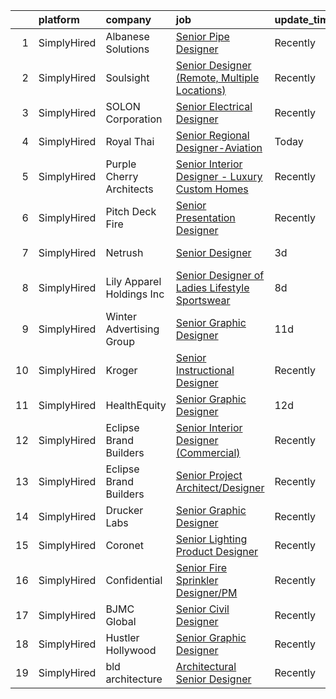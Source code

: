 

|    | platform    | company                   | job                                                                                                                                                        | update_time   | location            |
|---:|:------------|:--------------------------|:-----------------------------------------------------------------------------------------------------------------------------------------------------------|:--------------|:--------------------|
|  1 | SimplyHired | Albanese Solutions        | [Senior Pipe Designer](https://www.simplyhired.com/job/U-u9pauflhPZm-HRaiN2qJhQFnSfFghcoCUeUoowQoIP4z8Bks7MwQ?q=senior+designer)                           | Recently      | Fieldsboro, NJ      |
|  2 | SimplyHired | Soulsight                 | [Senior Designer (Remote, Multiple Locations)](https://www.simplyhired.com/job/Dafb3UK69ovI7Mjd-mk8btJSlXuolEcwqb9h5Z5D1DJ1dHKFTkuSBA?q=senior+designer)   | Recently      | Chicago, IL         |
|  3 | SimplyHired | SOLON Corporation         | [Senior Electrical Designer](https://www.simplyhired.com/job/jRhuRKNNSGKMJ2xB4WjCBXeATWM5poouJK1u3UWero-FNsDmmiYF5w?q=senior+designer)                     | Recently      | Phoenix, AZ         |
|  4 | SimplyHired | Royal Thai                | [Senior Regional Designer-Aviation](https://www.simplyhired.com/job/8-XKGu6qqX_62YUIdz2OIA4mjDw2RP3hwhaxjkbUyjA791qSoW8-KA?q=senior+designer)              | Today         | Remote              |
|  5 | SimplyHired | Purple Cherry Architects  | [Senior Interior Designer - Luxury Custom Homes](https://www.simplyhired.com/job/DKtXosXZCIU2Q1IIo86h5VbTwhG8k5EBXMBMePtzKPOxzitcKQXwxA?q=senior+designer) | Recently      | Charlottesville, VA |
|  6 | SimplyHired | Pitch Deck Fire           | [Senior Presentation Designer](https://www.simplyhired.com/job/jYNTnV-puvkSD-LiXWowLCQsrIrlIgUc9XdxbeCKV4VMJpASc_8p9Q?q=senior+designer)                   | Recently      | Remote              |
|  7 | SimplyHired | Netrush                   | [Senior Designer](https://www.simplyhired.com/job/lxquoCByZhaXsxUcWKu_wwbT4JcRhH6hMloXsTsz_Cok9jqDfEierw?q=senior+designer)                                | 3d            | Vancouver, WA       |
|  8 | SimplyHired | Lily Apparel Holdings Inc | [Senior Designer of Ladies Lifestyle Sportswear](https://www.simplyhired.com/job/48yX1vs_A9cYjJ30ptJp4cKmHV2d_6F66EA_wNdaVVftviAQjq_ZRg?q=senior+designer) | 8d            | New York, NY        |
|  9 | SimplyHired | Winter Advertising Group  | [Senior Graphic Designer](https://www.simplyhired.com/job/zerr2cqiYyCZg8vKQtHxLPG4-QnjsprH7i-JLvbJF91zhKJnWPcqmg?q=senior+designer)                        | 11d           | Centennial, CO      |
| 10 | SimplyHired | Kroger                    | [Senior Instructional Designer](https://www.simplyhired.com/job/kTh193d5hoh7SKCK6mhaKCtbUbfdwJasqajHTnFdfxmptzCHxRkCNQ?q=senior+designer)                  | Recently      | Remote              |
| 11 | SimplyHired | HealthEquity              | [Senior Graphic Designer](https://www.simplyhired.com/job/4cdm-i6NntuiJ-6hTyJqsPbN1uN2Hblw6fS97ymI8LxNjJfqRh52fw?q=senior+designer)                        | 12d           | Remote              |
| 12 | SimplyHired | Eclipse Brand Builders    | [Senior Interior Designer (Commercial)](https://www.simplyhired.com/job/O31U44uTvCk6Md1bmIgfETA3an8SYJZ4OGX3bWRyC4ZDMFwFD5AwCg?q=senior+designer)          | Recently      | Suwanee, GA         |
| 13 | SimplyHired | Eclipse Brand Builders    | [Senior Project Architect/Designer](https://www.simplyhired.com/job/FjvorXWQp0IWIVl46O9yRKToTIS8RP19WqRWItKGudBf2r7jhoHoKA?q=senior+designer)              | Recently      | Suwanee, GA         |
| 14 | SimplyHired | Drucker Labs              | [Senior Graphic Designer](https://www.simplyhired.com/job/2ex2O_8SQ2bY-9LtkTVfLosEgyK_dn9FYC7l1qbyv3t-FcqHskbyxA?q=senior+designer)                        | Recently      | Remote              |
| 15 | SimplyHired | Coronet                   | [Senior Lighting Product Designer](https://www.simplyhired.com/job/RfGhSWtuJ_lg6SsxwQD_ajD3-LAV4Tdv2X1UfMnbVnV2FPULJvEhtw?q=senior+designer)               | Recently      | Totowa, NJ          |
| 16 | SimplyHired | Confidential              | [Senior Fire Sprinkler Designer/PM](https://www.simplyhired.com/job/Qpimr_k2kSdCQKbKj6Clj6gy3BtvIRm4VxREu-soLH3_3JdoG6TpAA?q=senior+designer)              | Recently      | Marietta, GA        |
| 17 | SimplyHired | BJMC Global               | [Senior Civil Designer](https://www.simplyhired.com/job/jOoLnPT4pgnmfMGLpiOQNgK_APsx9VKRl43cGffuNcb9J0PtmcXsVg?q=senior+designer)                          | Recently      | Remote              |
| 18 | SimplyHired | Hustler Hollywood         | [Senior Graphic Designer](https://www.simplyhired.com/job/x5PaL-VeFtjrA3am1X5k8K33n7oI-3_FzN3eppEXL3fHCz48gxmJRg?q=senior+designer)                        | Recently      | Torrance, CA        |
| 19 | SimplyHired | bld architecture          | [Architectural Senior Designer](https://www.simplyhired.com/job/-6bDyYhE5MlHOX8RZis4xmvzrr26e0d83u3il0fYVfla5MgG56xHTQ?q=senior+designer)                  | Recently      | Patchogue, NY       |